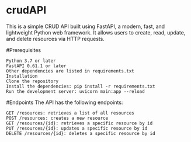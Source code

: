 # crudAPI

This is a simple CRUD API built using FastAPI, a modern, fast, and lightweight Python web framework. It allows users to create, read, update, and delete resources via HTTP requests.

#Prerequisites
```
Python 3.7 or later
FastAPI 0.61.1 or later
Other dependencies are listed in requirements.txt
Installation
Clone the repository
Install the dependencies: pip install -r requirements.txt
Run the development server: uvicorn main:app --reload
```
#Endpoints
The API has the following endpoints:
```
GET /resources: retrieves a list of all resources
POST /resources: creates a new resource
GET /resources/{id}: retrieves a specific resource by id
PUT /resources/{id}: updates a specific resource by id
DELETE /resources/{id}: deletes a specific resource by id
```
